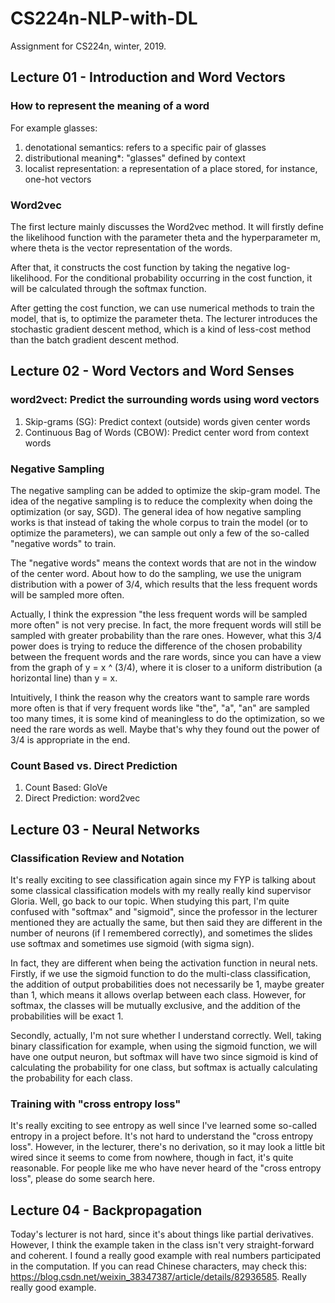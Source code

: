 # CS224n-NLP-with-DL
Assignment for CS224n, winter, 2019.
## Lecture 01 - Introduction and Word Vectors
### How to represent the meaning of a word
For example glasses:
1. denotational semantics: refers to a specific pair of glasses
2. distributional meaning*: "glasses" defined by context
3. localist representation: a representation of a place stored, for instance, one-hot vectors
### Word2vec
The first lecture mainly discusses the Word2vec method. It will firstly define the likelihood function with the parameter theta and the hyperparameter m, where theta is the vector representation of the words.

After that, it constructs the cost function by taking the negative log-likelihood. For the conditional probability occurring in the cost function, it will be calculated through the softmax function.

After getting the cost function, we can use numerical methods to train the model, that is, to optimize the parameter theta. The lecturer introduces the stochastic gradient descent method, which is a kind of less-cost method than the batch gradient descent method.

## Lecture 02 - Word Vectors and Word Senses
### word2vect: Predict the surrounding words using word vectors
1. Skip-grams (SG): Predict context (outside) words given center words
2. Continuous Bag of Words (CBOW): Predict center word from context words
### Negative Sampling
The negative sampling can be added to optimize the skip-gram model. The idea of the negative sampling is to reduce the complexity when doing the optimization (or say, SGD). The general idea of how negative sampling works is that instead of taking the whole corpus to train the model (or to optimize the parameters), we can sample out only a few of the so-called "negative words" to train.

The "negative words" means the context words that are not in the window of the center word. About how to do the sampling, we use the unigram distribution with a power of 3/4, which results that the less frequent words will be sampled more often.

Actually, I think the expression "the less frequent words will be sampled more often" is not very precise. In fact, the more frequent words will still be sampled with greater probability than the rare ones. However, what this 3/4 power does is trying to reduce the difference of the chosen probability between the frequent words and the rare words, since you can have a view from the graph of y = x ^ (3/4), where it is closer to a uniform distribution (a horizontal line) than y = x.

Intuitively, I think the reason why the creators want to sample rare words more often is that if very frequent words like "the", "a", "an" are sampled too many times, it is some kind of meaningless to do the optimization, so we need the rare words as well. Maybe that's why they found out the power of 3/4 is appropriate in the end.

### Count Based vs. Direct Prediction
1. Count Based: GloVe
2. Direct Prediction: word2vec

## Lecture 03 - Neural Networks
### Classification Review and Notation
It's really exciting to see classification again since my FYP is talking about some classical classification models with my really really kind supervisor Gloria. Well, go back to our topic. When studying this part, I'm quite confused with "softmax" and "sigmoid", since the professor in the lecturer mentioned they are actually the same, but then said they are different in the number of neurons (if I remembered correctly), and sometimes the slides use softmax and sometimes use sigmoid (with sigma sign).

In fact, they are different when being the activation function in neural nets. Firstly, if we use the sigmoid function to do the multi-class classification, the addition of output probabilities does not necessarily be 1, maybe greater than 1, which means it allows overlap between each class. However, for softmax, the classes will be mutually exclusive, and the addition of the probabilities will be exact 1. 

Secondly, actually, I'm not sure whether I understand correctly. Well, taking binary classification for example, when using the sigmoid function, we will have one output neuron, but softmax will have two since sigmoid is kind of calculating the probability for one class, but softmax is actually calculating the probability for each class.

### Training with "cross entropy loss"
It's really exciting to see entropy as well since I've learned some so-called entropy in a project before. It's not hard to understand the "cross entropy loss". However, in the lecturer, there's no derivation, so it may look a little bit wired since it seems to come from nowhere, though in fact, it's quite reasonable. For people like me who have never heard of the "cross entropy loss", please do some search here.

## Lecture 04 - Backpropagation
Today's lecturer is not hard, since it's about things like partial derivatives. However, I think the example taken in the class isn't very straight-forward and coherent. I found a really good example with real numbers participated in the computation. If you can read Chinese characters, may check this: https://blog.csdn.net/weixin_38347387/article/details/82936585. Really really good example.

